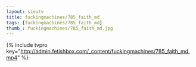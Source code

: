 ```yaml
--- 
layout: sieutv
title: fuckingmachines/785_faith_md
tags: [fuckingmachines/785_faith_md]
thumb_: fuckingmachines/785_faith_md.jpg
---
```

{% include tvpro key="http://admin.fetishbox.com/_content/fuckingmachines/785_faith_md.mp4" %} 

